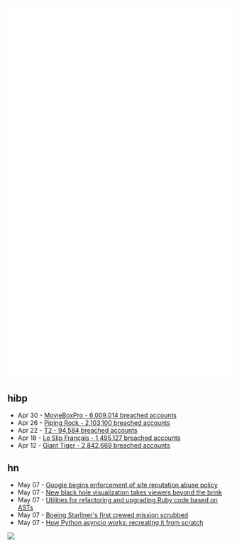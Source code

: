 ![Metrics](https://raw.githubusercontent.com/phixion/phixion/master/metrics.svg)

## hibp

<!--
for https://github.com/phixion/phixion/blob/main/.github/workflows/feeds.yml
-->
<!--START_SECTION:haveibeenpwnd-->
- Apr 30 - [MovieBoxPro - 6,009,014 breached accounts](https://haveibeenpwned.com/PwnedWebsites#MovieBoxPro)
- Apr 26 - [Piping Rock - 2,103,100 breached accounts](https://haveibeenpwned.com/PwnedWebsites#PipingRock)
- Apr 22 - [T2 - 94,584 breached accounts](https://haveibeenpwned.com/PwnedWebsites#T2)
- Apr 18 - [Le Slip Français - 1,495,127 breached accounts](https://haveibeenpwned.com/PwnedWebsites#LeSlipFrancais)
- Apr 12 - [Giant Tiger - 2,842,669 breached accounts](https://haveibeenpwned.com/PwnedWebsites#GiantTiger)
<!--END_SECTION:haveibeenpwnd-->

## hn

<!--
for https://github.com/phixion/phixion/blob/main/.github/workflows/feeds.yml
-->
<!--START_SECTION:hn-->
- May 07 - [Google begins enforcement of site reputation abuse policy](https://searchengineland.com/google-begins-enforcement-of-site-reputation-abuse-policy-with-portions-of-sites-being-delisted-440294)
- May 07 - [New black hole visualization takes viewers beyond the brink](https://phys.org/news/2024-05-black-hole-visualization-viewers-brink.html)
- May 07 - [Utilities for refactoring and upgrading Ruby code based on ASTs](https://github.com/baweaver/refactor)
- May 07 - [Boeing Starliner's first crewed mission scrubbed](https://techcrunch.com/2024/05/06/boeing-starliners-first-crewed-mission-scrubbed/)
- May 07 - [How Python asyncio works: recreating it from scratch](https://jacobpadilla.com/articles/recreating-asyncio)
<!--END_SECTION:hn-->

<!--
for https://yhype.me
-->
![](https://hit.yhype.me/github/profile?user_id=13013670)
